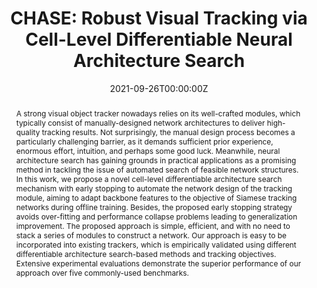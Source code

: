 ---
title: "CHASE: Robust Visual Tracking via Cell-Level Differentiable Neural Architecture Search"
authors:
- mojtabas
- javadk
- licheng
- Hossein Ghanei-Yakhdan
- Shohreh Kasaei

date: "2021-09-26T00:00:00Z"
doi: ""

# Schedule page publish date (NOT publication's date).
publishDate: "2021-09-26T00:00:00Z"

# Publication type.
# Legend: 0 = Uncategorized; 1 = Conference paper; 2 = Journal article;
# 3 = Preprint / Working Paper; 4 = Report; 5 = Book; 6 = Book section;
# 7 = Thesis; 8 = Patent
publication_types: ["1"]

# Publication name and optional abbreviated publication name.
publication: The 32nd British Machine Vision Conference
publication_short: "*British Machine Vision Conference (BMVC)*"

abstract: "A strong visual object tracker nowadays relies on its well-crafted modules, which typically consist of manually-designed network architectures to deliver high-quality tracking results. Not surprisingly, the manual design process becomes a particularly challenging barrier, as it demands sufficient prior experience, enormous effort, intuition, and perhaps some good luck. Meanwhile, neural architecture search has gaining grounds in practical applications as a promising method in tackling the issue of automated search of feasible network structures. In this work, we propose a novel cell-level differentiable architecture search mechanism with early stopping to automate the network design of the tracking module, aiming to adapt backbone features to the objective of Siamese tracking networks during offline training. Besides, the proposed early stopping strategy avoids over-fitting and performance collapse problems leading to generalization improvement. The proposed approach is simple, efficient, and with no need to stack a series of modules to construct a network. Our approach is easy to be incorporated into existing trackers, which is empirically validated using different differentiable architecture search-based methods and tracking objectives. Extensive experimental evaluations demonstrate the superior performance of our approach over five commonly-used benchmarks."

# Summary. An optional shortened abstract.
# summary: "A hierarchical recurrent network structure is developed to simultaneously encodes local contexts of individual frames and global contexts of the sequence."

tags:
- BMVC
featured: true

links:
# - name: Custom Link
# url: https://example.org
url_pdf: https://arxiv.org/pdf/2107.03463.pdf
url_code: https://github.com/VisualTrackingVLL
# url_dataset: '#'
# url_poster: '#'
url_project: https://bmvc2021-virtualconference.com/conference/papers/paper_1571.html
# url_slides: ''
# url_source: '#'
url_video: https://bmvc2021-virtualconference.com/conference/papers/paper_1571.html


# Featured image
# To use, add an image named `featured.jpg/png` to your page's folder. 
image:
  caption: ''
  focal_point: ""
  preview_only: false

# Associated Projects (optional).
#   Associate this publication with one or more of your projects.
#   Simply enter your project's folder or file name without extension.
#   E.g. `internal-project` references `content/project/internal-project/index.md`.
#   Otherwise, set `projects: []`.
projects: []

# Slides (optional).
#   Associate this publication with Markdown slides.
#   Simply enter your slide deck's filename without extension.
#   E.g. `slides: "example"` references `content/slides/example/index.md`.
#   Otherwise, set `slides: ""`.
slides: ""
---
